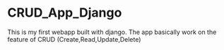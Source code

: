 # CRUD_App_Django
This is my first webapp built with django.
The app basically work on the feature of CRUD (Create,Read,Update,Delete)
